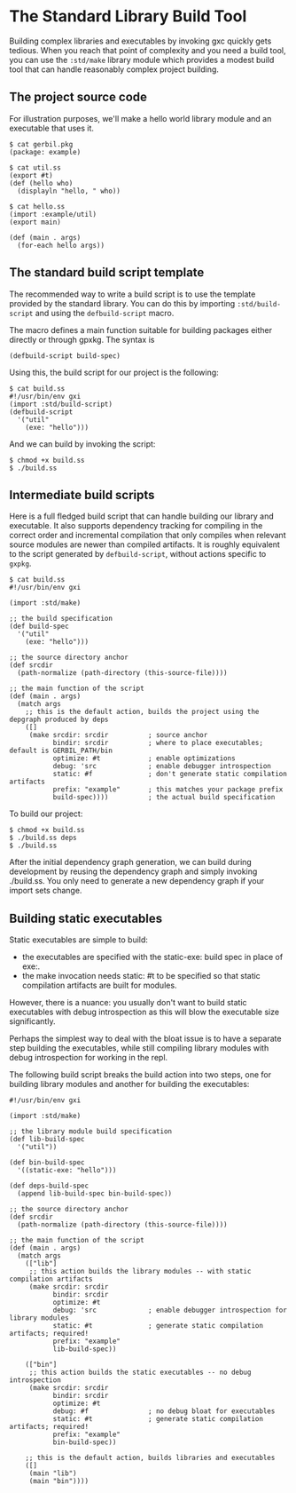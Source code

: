 # The Standard Library Build Tool

Building complex libraries and executables by invoking gxc quickly gets tedious. When you reach that point of complexity and you need a build tool, you can use the `:std/make` library module which provides a modest build tool that can handle reasonably complex project building.

## The project source code

For illustration purposes, we'll make a hello world library module and an executable that uses it.

```
$ cat gerbil.pkg
(package: example)

$ cat util.ss
(export #t)
(def (hello who)
  (displayln "hello, " who))

$ cat hello.ss
(import :example/util)
(export main)

(def (main . args)
  (for-each hello args))
```

## The standard build script template

The recommended way to write a build script is to use the template provided by the standard library.
You can do this by importing `:std/build-script` and using the `defbuild-script` macro.

The macro defines a main function suitable for building packages either directly or through gpxkg.
The syntax is
```
(defbuild-script build-spec)
```

Using this, the build script for our project is the following:

```
$ cat build.ss
#!/usr/bin/env gxi
(import :std/build-script)
(defbuild-script
  '("util"
    (exe: "hello")))
```

And we can build by invoking the script:
```
$ chmod +x build.ss
$ ./build.ss
```

## Intermediate build scripts

Here is a full fledged build script that can handle building our library and executable.
It also supports dependency tracking for compiling in the correct order and incremental compilation that only compiles when relevant source modules are newer than compiled artifacts.
It is roughly equivalent to the script generated by `defbuild-script`, without actions specific to `gxpkg`.
```
$ cat build.ss
#!/usr/bin/env gxi

(import :std/make)

;; the build specification
(def build-spec
  '("util"
    (exe: "hello")))

;; the source directory anchor
(def srcdir
  (path-normalize (path-directory (this-source-file))))

;; the main function of the script
(def (main . args)
  (match args
    ;; this is the default action, builds the project using the depgraph produced by deps
    ([]
     (make srcdir: srcdir          ; source anchor
           bindir: srcdir          ; where to place executables; default is GERBIL_PATH/bin
           optimize: #t            ; enable optimizations
           debug: 'src             ; enable debugger introspection
           static: #f              ; don't generate static compilation artifacts
           prefix: "example"       ; this matches your package prefix
           build-spec))))          ; the actual build specification
```

To build our project:

```
$ chmod +x build.ss
$ ./build.ss deps
$ ./build.ss
```

After the initial dependency graph generation, we can build during development by reusing the dependency graph and simply invoking ./build.ss. You only need to generate a new dependency graph if your import sets change.

## Building static executables

Static executables are simple to build:

- the executables are specified with the static-exe: build spec in place of exe:.
- the make invocation needs static: #t to be specified so that static compilation artifacts are built for modules.

However, there is a nuance: you usually don't want to build static executables with debug introspection as this will blow the executable size significantly.

Perhaps the simplest way to deal with the bloat issue is to have a separate step building the executables, while still compiling library modules with debug introspection for working in the repl.

The following build script breaks the build action into two steps, one for building library modules and another for building the executables:

```
#!/usr/bin/env gxi

(import :std/make)

;; the library module build specification
(def lib-build-spec
  '("util"))

(def bin-build-spec
  '((static-exe: "hello")))

(def deps-build-spec
  (append lib-build-spec bin-build-spec))

;; the source directory anchor
(def srcdir
  (path-normalize (path-directory (this-source-file))))

;; the main function of the script
(def (main . args)
  (match args
    (["lib"]
     ;; this action builds the library modules -- with static compilation artifacts
     (make srcdir: srcdir
           bindir: srcdir
           optimize: #t
           debug: 'src             ; enable debugger introspection for library modules
           static: #t              ; generate static compilation artifacts; required!
           prefix: "example"
           lib-build-spec))

    (["bin"]
     ;; this action builds the static executables -- no debug introspection
     (make srcdir: srcdir
           bindir: srcdir
           optimize: #t
           debug: #f               ; no debug bloat for executables
           static: #t              ; generate static compilation artifacts; required!
           prefix: "example"
           bin-build-spec))

    ;; this is the default action, builds libraries and executables
    ([]
     (main "lib")
     (main "bin"))))
```
